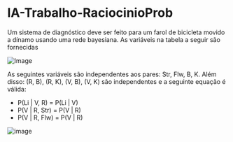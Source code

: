 # IA-Trabalho-RaciocinioProb

Um sistema de diagnóstico deve ser feito para um farol de bicicleta movido a dínamo
usando uma rede bayesiana. As variáveis na tabela a seguir são fornecidas

![Image](https://github.com/user-attachments/assets/dbb96dff-8b97-4be9-ba1a-c5d179befd63)

As seguintes variáveis são independentes aos pares: Str, Flw, B, K. Além disso: (R, B), (R, K), (V,
B), (V, K) são independentes e a seguinte equação é válida:


- P(Li | V, R) = P(Li | V) 
- P(V | R, Str) = P(V | R)  
- P(V | R, Flw) = P(V | R) 

![image](https://github.com/user-attachments/assets/7e2475f1-020b-48aa-9faa-fe239b417895)
